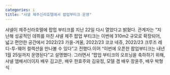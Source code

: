 ```yaml
---
categories: i
title: "샤넬 제주신라호텔에서 팝업부티크 운영"
---
```

샤넬이 제주신라호텔에 팝업 부티크를 지난 22일 다시 열었다고 밝혔다. 관계자는 “지난해 성공적인 데뷔를 마친 샤넬 제주 팝업 부티크는 이번에 310m2 규모로 확장되어, 넓고 편안한 공간에서 2022/23 가을-겨울, 2022/23 코코 네쥬, 2022/23 크루즈 레디-투-웨어 컬렉션을 만나볼 수 있다”고 전했다.이어 “이번에 오픈한 팝업부티크는 내년 1월 25일까지 운영된다”고 설명했다. 그러면서 “팝업 부티크의 오프닝을 축하하기 위해, 샤넬 앰배서더이자 배우 김고은, 배우 한효주와 김유정, 모델 겸 배우 장윤주, 배우 박형식